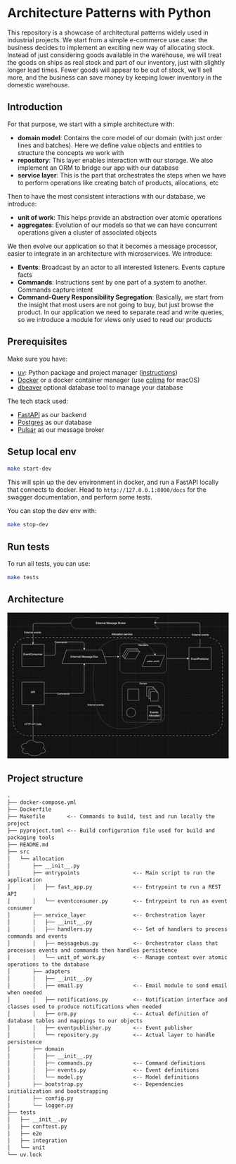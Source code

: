 # Architecture Patterns with Python

This repository is a showcase of architectural patterns widely used in industrial projects.
We start from a simple e-commerce use case: the business decides to implement an exciting new way of allocating stock. Instead of just considering goods available in the warehouse, we will treat the goods on ships as real stock and part of our inventory, just with slightly longer lead times. Fewer goods will appear to be out of stock, we’ll sell more, and the business can save money by keeping lower inventory in the domestic warehouse.

## Introduction

For that purpose, we start with a simple architecture with:

- **domain model**: Contains the core model of our domain (with just order lines and batches). Here we define value objects and entities to structure the concepts we work with
- **repository**: This layer enables interaction with our storage. We also implement an ORM to bridge our app with our database
- **service layer**: This is the part that orchestrates the steps when we have to perform operations like creating batch of products, allocations, etc

Then to have the most consistent interactions with our database, we introduce:

- **unit of work**: This helps provide an abstraction over atomic operations
- **aggregates**: Evolution of our models so that we can have concurrent operations given a cluster of associated objects

We then evolve our application so that it becomes a message processor, easier to integrate in an architecture with microservices. We introduce:

- **Events**: Broadcast by an actor to all interested listeners. Events capture facts
- **Commands**: Instructions sent by one part of a system to another. Commands capture intent
- **Command-Query Responsibility Segregation**: Basically, we start from the insight that most users are not going to buy, but just browse the product. In our application we need to separate read and write queries, so we introduce a module for views only used to read our products

## Prerequisites

Make sure you have:

- [uv](https://docs.astral.sh/uv/): Python package and project manager ([instructions](https://docs.astral.sh/uv/getting-started/installation/))
- [Docker](https://www.docker.com/get-started/) or a docker container manager (use [colima](https://github.com/abiosoft/colima#installation) for macOS)
- [dbeaver](https://dbeaver.io/) optional database tool to manage your database


The tech stack used:

- [FastAPI](https://fastapi.tiangolo.com/) as our backend
- [Postgres](https://www.postgresql.org/) as our database
- [Pulsar](https://pulsar.apache.org/) as our message broker


## Setup local env

```sh
make start-dev
```

This will spin up the dev environment in docker, and run a FastAPI locally that connects to docker.
Head to `http://127.0.0.1:8000/docs` for the swagger documentation, and perform some tests.

You can stop the dev env with:

```sh
make stop-dev
```

## Run tests

To run all tests, you can use:

```sh
make tests
```

## Architecture

![Component Diagram](./doc/img/allocation_service_message_processor.png)

## Project structure

```text
.
├── docker-compose.yml
├── Dockerfile
├── Makefile       <-- Commands to build, test and run locally the project
├── pyproject.toml <-- Build configuration file used for build and packaging tools
├── README.md
├── src
│   └── allocation
│       ├── __init__.py
│       ├── entrypoints                 <-- Main script to run the application
│       │   ├── fast_app.py             <-- Entrypoint to run a REST API
│       │   └── eventconsumer.py        <-- Entrypoint to run an event consumer
│       ├── service_layer               <-- Orchestration layer
│       │   ├── __init__.py
│       │   ├── handlers.py             <-- Set of handlers to process commands and events
│       │   ├── messagebus.py           <-- Orchestrator class that processes events and commands then handles persistence
│       │   └── unit_of_work.py         <-- Manage context over atomic operations to the database
│       ├── adapters
│       │   ├── __init__.py
│       │   ├── email.py                <-- Email module to send email when needed
│       │   ├── notifications.py        <-- Notification interface and classes used to produce notifications when needed
│       │   ├── orm.py                  <-- Actual definition of database tables and mappings to our objects
│       │   ├── eventpublisher.py       <-- Event publisher
│       │   └── repository.py           <-- Actual layer to handle persistence
│       ├── domain
│       │   ├── __init__.py
│       │   ├── commands.py             <-- Command definitions
│       │   ├── events.py               <-- Event definitions
│       │   └── model.py                <-- Model definitions
│       ├── bootstrap.py                <-- Dependencies initialization and bootstrapping
│       ├── config.py
│       └── logger.py
├── tests
│   ├── __init__.py
│   ├── conftest.py
│   ├── e2e
│   ├── integration
│   └── unit
└── uv.lock
```
